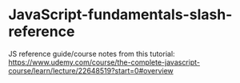 # JavaScript-fundamentals-slash-reference
JS reference guide/course notes from this tutorial: https://www.udemy.com/course/the-complete-javascript-course/learn/lecture/22648519?start=0#overview
